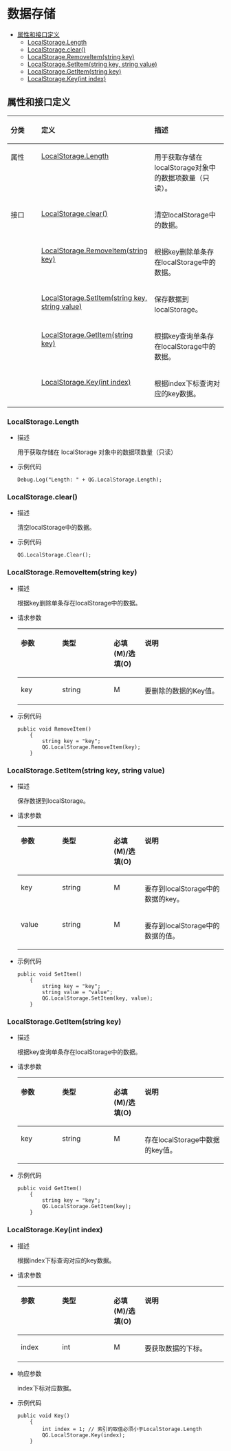 # 数据存储<a name="ZH-CN_TOPIC_0000001646566996"></a>

-   [属性和接口定义](#section75725131222)
    -   [LocalStorage.Length](#section1697222151314)
    -   [LocalStorage.clear\(\)](#section2035405572817)
    -   [LocalStorage.RemoveItem\(string key\)](#section1591718211292)
    -   [LocalStorage.SetItem\(string key, string value\)](#section10159244102917)
    -   [LocalStorage.GetItem\(string key\)](#section070295602911)
    -   [LocalStorage.Key\(int index\)](#section1967251243017)


## 属性和接口定义<a name="section75725131222"></a>

<a name="table12871118202312"></a>
<table><thead align="left"><tr id="row887161862317"><th class="cellrowborder" valign="top" width="20%" id="mcps1.1.4.1.1"><p id="p17784191719183"><a name="p17784191719183"></a><a name="p17784191719183"></a>分类</p>
</th>
<th class="cellrowborder" valign="top" width="40%" id="mcps1.1.4.1.2"><p id="p1087221813238"><a name="p1087221813238"></a><a name="p1087221813238"></a>定义</p>
</th>
<th class="cellrowborder" valign="top" width="40%" id="mcps1.1.4.1.3"><p id="p13872151862315"><a name="p13872151862315"></a><a name="p13872151862315"></a>描述</p>
</th>
</tr>
</thead>
<tbody><tr id="row1027385203615"><td class="cellrowborder" valign="top" width="20%" headers="mcps1.1.4.1.1 "><p id="p14784417181814"><a name="p14784417181814"></a><a name="p14784417181814"></a>属性</p>
</td>
<td class="cellrowborder" valign="top" width="40%" headers="mcps1.1.4.1.2 "><p id="p1343764061214"><a name="p1343764061214"></a><a name="p1343764061214"></a><a href="#section1697222151314">LocalStorage.Length</a></p>
</td>
<td class="cellrowborder" valign="top" width="40%" headers="mcps1.1.4.1.3 "><p id="p943704010120"><a name="p943704010120"></a><a name="p943704010120"></a>用于获取存储在localStorage对象中的数据项数量（只读）。</p>
</td>
</tr>
<tr id="row08721518152316"><td class="cellrowborder" rowspan="5" valign="top" width="20%" headers="mcps1.1.4.1.1 "><p id="p178441718186"><a name="p178441718186"></a><a name="p178441718186"></a>接口</p>
</td>
<td class="cellrowborder" valign="top" width="40%" headers="mcps1.1.4.1.2 "><p id="p4921138162316"><a name="p4921138162316"></a><a name="p4921138162316"></a><a href="#section2035405572817">LocalStorage.clear()</a></p>
</td>
<td class="cellrowborder" valign="top" width="40%" headers="mcps1.1.4.1.3 "><p id="p2092033812314"><a name="p2092033812314"></a><a name="p2092033812314"></a>清空localStorage中的数据。</p>
</td>
</tr>
<tr id="row1797719202232"><td class="cellrowborder" valign="top" headers="mcps1.1.4.1.1 "><p id="p1897822016236"><a name="p1897822016236"></a><a name="p1897822016236"></a><a href="#section1591718211292">LocalStorage.RemoveItem(string key)</a></p>
</td>
<td class="cellrowborder" valign="top" headers="mcps1.1.4.1.2 "><p id="p897810203231"><a name="p897810203231"></a><a name="p897810203231"></a>根据key删除单条存在localStorage中的数据。</p>
</td>
</tr>
<tr id="row929522282314"><td class="cellrowborder" valign="top" headers="mcps1.1.4.1.1 "><p id="p18295162292315"><a name="p18295162292315"></a><a name="p18295162292315"></a><a href="#section10159244102917">LocalStorage.SetItem(string key, string value)</a></p>
</td>
<td class="cellrowborder" valign="top" headers="mcps1.1.4.1.2 "><p id="p629562272310"><a name="p629562272310"></a><a name="p629562272310"></a>保存数据到localStorage。</p>
</td>
</tr>
<tr id="row1322182413238"><td class="cellrowborder" valign="top" headers="mcps1.1.4.1.1 "><p id="p222110244232"><a name="p222110244232"></a><a name="p222110244232"></a><a href="#section070295602911">LocalStorage.GetItem(string key)</a></p>
</td>
<td class="cellrowborder" valign="top" headers="mcps1.1.4.1.2 "><p id="p142218241237"><a name="p142218241237"></a><a name="p142218241237"></a>根据key查询单条存在localStorage中的数据。</p>
</td>
</tr>
<tr id="row75515155245"><td class="cellrowborder" valign="top" headers="mcps1.1.4.1.1 "><p id="p0551191512417"><a name="p0551191512417"></a><a name="p0551191512417"></a><a href="#section1967251243017">LocalStorage.Key(int index)</a></p>
</td>
<td class="cellrowborder" valign="top" headers="mcps1.1.4.1.2 "><p id="p105511115152413"><a name="p105511115152413"></a><a name="p105511115152413"></a>根据index下标查询对应的key数据。</p>
</td>
</tr>
</tbody>
</table>

### LocalStorage.Length<a name="section1697222151314"></a>

-   描述

    用于获取存储在 localStorage 对象中的数据项数量（只读）

-   示例代码

    ```
    Debug.Log("Length: " + QG.LocalStorage.Length);
    ```


### LocalStorage.clear\(\)<a name="section2035405572817"></a>

-   描述

    清空localStorage中的数据。

-   示例代码

    ```
    QG.LocalStorage.Clear();
    ```


### LocalStorage.RemoveItem\(string key\)<a name="section1591718211292"></a>

-   描述

    根据key删除单条存在localStorage中的数据。

-   请求参数

    <a name="table1213561513532"></a>
    <table><thead align="left"><tr id="row413621535311"><th class="cellrowborder" valign="top" width="20%" id="mcps1.1.5.1.1"><p id="p8136141535313"><a name="p8136141535313"></a><a name="p8136141535313"></a>参数</p>
    </th>
    <th class="cellrowborder" valign="top" width="25%" id="mcps1.1.5.1.2"><p id="p14136101505312"><a name="p14136101505312"></a><a name="p14136101505312"></a>类型</p>
    </th>
    <th class="cellrowborder" valign="top" width="15%" id="mcps1.1.5.1.3"><p id="p101365155537"><a name="p101365155537"></a><a name="p101365155537"></a>必填(M)/选填(O)</p>
    </th>
    <th class="cellrowborder" valign="top" width="40%" id="mcps1.1.5.1.4"><p id="p4136215155310"><a name="p4136215155310"></a><a name="p4136215155310"></a>说明</p>
    </th>
    </tr>
    </thead>
    <tbody><tr id="row4136201595312"><td class="cellrowborder" valign="top" width="20%" headers="mcps1.1.5.1.1 "><p id="p6877101815320"><a name="p6877101815320"></a><a name="p6877101815320"></a>key</p>
    </td>
    <td class="cellrowborder" valign="top" width="25%" headers="mcps1.1.5.1.2 "><p id="p13876101817537"><a name="p13876101817537"></a><a name="p13876101817537"></a>string</p>
    </td>
    <td class="cellrowborder" valign="top" width="15%" headers="mcps1.1.5.1.3 "><p id="p1313711516535"><a name="p1313711516535"></a><a name="p1313711516535"></a>M</p>
    </td>
    <td class="cellrowborder" valign="top" width="40%" headers="mcps1.1.5.1.4 "><p id="p1092182125314"><a name="p1092182125314"></a><a name="p1092182125314"></a>要删除的数据的Key值。</p>
    </td>
    </tr>
    </tbody>
    </table>

-   示例代码

    ```
    public void RemoveItem()
        {
            string key = "key";
            QG.LocalStorage.RemoveItem(key);
        }
    ```


### LocalStorage.SetItem\(string key, string value\)<a name="section10159244102917"></a>

-   描述

    保存数据到localStorage。

-   请求参数

    <a name="table68765418545"></a>
    <table><thead align="left"><tr id="row8877124125415"><th class="cellrowborder" valign="top" width="20%" id="mcps1.1.5.1.1"><p id="p1487710414540"><a name="p1487710414540"></a><a name="p1487710414540"></a>参数</p>
    </th>
    <th class="cellrowborder" valign="top" width="25%" id="mcps1.1.5.1.2"><p id="p2877741115419"><a name="p2877741115419"></a><a name="p2877741115419"></a>类型</p>
    </th>
    <th class="cellrowborder" valign="top" width="15%" id="mcps1.1.5.1.3"><p id="p18877541105415"><a name="p18877541105415"></a><a name="p18877541105415"></a>必填(M)/选填(O)</p>
    </th>
    <th class="cellrowborder" valign="top" width="40%" id="mcps1.1.5.1.4"><p id="p787754165410"><a name="p787754165410"></a><a name="p787754165410"></a>说明</p>
    </th>
    </tr>
    </thead>
    <tbody><tr id="row78771941185414"><td class="cellrowborder" valign="top" width="20%" headers="mcps1.1.5.1.1 "><p id="p1243665405410"><a name="p1243665405410"></a><a name="p1243665405410"></a>key</p>
    </td>
    <td class="cellrowborder" valign="top" width="25%" headers="mcps1.1.5.1.2 "><p id="p204368542546"><a name="p204368542546"></a><a name="p204368542546"></a>string</p>
    </td>
    <td class="cellrowborder" valign="top" width="15%" headers="mcps1.1.5.1.3 "><p id="p713465945410"><a name="p713465945410"></a><a name="p713465945410"></a>M</p>
    </td>
    <td class="cellrowborder" valign="top" width="40%" headers="mcps1.1.5.1.4 "><p id="p1443615413543"><a name="p1443615413543"></a><a name="p1443615413543"></a>要存到localStorage中的数据的key。</p>
    </td>
    </tr>
    <tr id="row15328134410540"><td class="cellrowborder" valign="top" width="20%" headers="mcps1.1.5.1.1 "><p id="p1643665413545"><a name="p1643665413545"></a><a name="p1643665413545"></a>value</p>
    </td>
    <td class="cellrowborder" valign="top" width="25%" headers="mcps1.1.5.1.2 "><p id="p18436105414547"><a name="p18436105414547"></a><a name="p18436105414547"></a>string</p>
    </td>
    <td class="cellrowborder" valign="top" width="15%" headers="mcps1.1.5.1.3 "><p id="p81331359145420"><a name="p81331359145420"></a><a name="p81331359145420"></a>M</p>
    </td>
    <td class="cellrowborder" valign="top" width="40%" headers="mcps1.1.5.1.4 "><p id="p8436135465411"><a name="p8436135465411"></a><a name="p8436135465411"></a>要存到localStorage中的数据的值。</p>
    </td>
    </tr>
    </tbody>
    </table>

-   示例代码

    ```
    public void SetItem()
        {
            string key = "key";
            string value = "value";
            QG.LocalStorage.SetItem(key, value);
        }
    ```


### LocalStorage.GetItem\(string key\)<a name="section070295602911"></a>

-   描述

    根据key查询单条存在localStorage中的数据。

-   请求参数

    <a name="table165321712165611"></a>
    <table><thead align="left"><tr id="row1353251265618"><th class="cellrowborder" valign="top" width="20%" id="mcps1.1.5.1.1"><p id="p25331312165611"><a name="p25331312165611"></a><a name="p25331312165611"></a>参数</p>
    </th>
    <th class="cellrowborder" valign="top" width="25%" id="mcps1.1.5.1.2"><p id="p2533712175610"><a name="p2533712175610"></a><a name="p2533712175610"></a>类型</p>
    </th>
    <th class="cellrowborder" valign="top" width="15%" id="mcps1.1.5.1.3"><p id="p153331211566"><a name="p153331211566"></a><a name="p153331211566"></a>必填(M)/选填(O)</p>
    </th>
    <th class="cellrowborder" valign="top" width="40%" id="mcps1.1.5.1.4"><p id="p11533111212566"><a name="p11533111212566"></a><a name="p11533111212566"></a>说明</p>
    </th>
    </tr>
    </thead>
    <tbody><tr id="row12533121275616"><td class="cellrowborder" valign="top" width="20%" headers="mcps1.1.5.1.1 "><p id="p353321235613"><a name="p353321235613"></a><a name="p353321235613"></a>key</p>
    </td>
    <td class="cellrowborder" valign="top" width="25%" headers="mcps1.1.5.1.2 "><p id="p1853311210569"><a name="p1853311210569"></a><a name="p1853311210569"></a>string</p>
    </td>
    <td class="cellrowborder" valign="top" width="15%" headers="mcps1.1.5.1.3 "><p id="p16533111245611"><a name="p16533111245611"></a><a name="p16533111245611"></a>M</p>
    </td>
    <td class="cellrowborder" valign="top" width="40%" headers="mcps1.1.5.1.4 "><p id="p13533111295619"><a name="p13533111295619"></a><a name="p13533111295619"></a>存在localStorage中数据的key值。</p>
    </td>
    </tr>
    </tbody>
    </table>

-   示例代码

    ```
    public void GetItem()
        {
            string key = "key";
            QG.LocalStorage.GetItem(key);
        }
    ```


### LocalStorage.Key\(int index\)<a name="section1967251243017"></a>

-   描述

    根据index下标查询对应的key数据。

-   请求参数

    <a name="table927304416578"></a>
    <table><thead align="left"><tr id="row16274244185715"><th class="cellrowborder" valign="top" width="20%" id="mcps1.1.5.1.1"><p id="p17274204455719"><a name="p17274204455719"></a><a name="p17274204455719"></a>参数</p>
    </th>
    <th class="cellrowborder" valign="top" width="25%" id="mcps1.1.5.1.2"><p id="p6274164495719"><a name="p6274164495719"></a><a name="p6274164495719"></a>类型</p>
    </th>
    <th class="cellrowborder" valign="top" width="15%" id="mcps1.1.5.1.3"><p id="p102742446573"><a name="p102742446573"></a><a name="p102742446573"></a>必填(M)/选填(O)</p>
    </th>
    <th class="cellrowborder" valign="top" width="40%" id="mcps1.1.5.1.4"><p id="p127415442571"><a name="p127415442571"></a><a name="p127415442571"></a>说明</p>
    </th>
    </tr>
    </thead>
    <tbody><tr id="row6274164419578"><td class="cellrowborder" valign="top" width="20%" headers="mcps1.1.5.1.1 "><p id="p727584455710"><a name="p727584455710"></a><a name="p727584455710"></a>index</p>
    </td>
    <td class="cellrowborder" valign="top" width="25%" headers="mcps1.1.5.1.2 "><p id="p162903541573"><a name="p162903541573"></a><a name="p162903541573"></a>int</p>
    </td>
    <td class="cellrowborder" valign="top" width="15%" headers="mcps1.1.5.1.3 "><p id="p8275184475716"><a name="p8275184475716"></a><a name="p8275184475716"></a>M</p>
    </td>
    <td class="cellrowborder" valign="top" width="40%" headers="mcps1.1.5.1.4 "><p id="p1927524495717"><a name="p1927524495717"></a><a name="p1927524495717"></a>要获取数据的下标。</p>
    </td>
    </tr>
    </tbody>
    </table>

-   响应参数

    index下标对应数据。

-   示例代码

    ```
    public void Key()
        {
            int index = 1; // 索引的取值必须小于LocalStorage.Length
            QG.LocalStorage.Key(index);
        }
    ```


